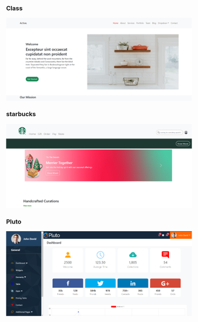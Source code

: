 <h3>Class</h3>

<a href="https://heroic-begonia-60a036.netlify.app/"><img src="Class.png"></a>
<br>
<h3>starbucks</h3>

<a href="https://github.com/Ankitmahajna022/bootstrap--Project/tree/main/Bootstrap%20Project"><img src="starbucks.png"></a>
<br>
<h3>Pluto</h3>

<a href="https://frabjous-cactus-dceace.netlify.app/"><img src="pluto.png"></a>

